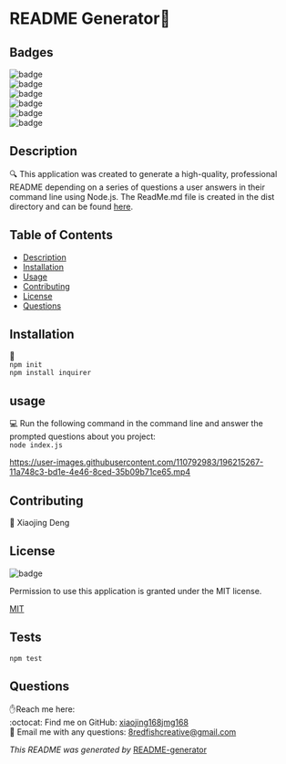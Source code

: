 <h1>README Generator👋</h1>

## Badges
![badge](https://img.shields.io/github/languages/top/xiaojing168jmg168/readme-generator)
<br> 
![badge](https://img.shields.io/github/languages/count/xiaojing168jmg168/readme-generator)
<br>
![badge](https://img.shields.io/github/issues/xiaojing168jmg168/readme-generator)
<br>
![badge](https://img.shields.io/github/issues-closed/xiaojing168jmg168/readme-generator)
<br>
![badge](https://img.shields.io/github/last-commit/xiaojing168jmg168/readme-generator)
<br>
![badge](https://img.shields.io/badge/license-MIT-brightgreen)


## Description
🔍 This application was created to generate a high-quality, professional README depending on a series of questions a user answers in their command line using Node.js. The ReadMe.md file is created in the dist directory and can be found [here](./dist/README.md).


## Table of Contents
- [Description](#description)
- [Installation](#installation)
- [Usage](#usage)
- [Contributing](#contributing)
- [License](#license)
- [Questions](#questions)


## Installation
💾 <br/>```
npm init ```
<br/>```
npm install inquirer ```

     


## usage
💻 Run the following command in the command line and answer the prompted questions about you project: <br/> ```
node index.js ```



https://user-images.githubusercontent.com/110792983/196215267-11a748c3-bd1e-4e46-8ced-35b09b71ce65.mp4



## Contributing
👥 Xiaojing Deng


## License

![badge](https://img.shields.io/badge/license-MIT-brightgreen)</br>
<p>Permission to use this application is granted under the MIT license.</p>
 
[MIT](https://choosealicense.com/licenses/mit)



## Tests
``` npm test ```

## Questions
✋Reach me here:<br/>
:octocat: Find me on GitHub: [xiaojing168jmg168](https://github.com/xiaojing168jmg168)<br/>
📩 Email me with any questions: 8redfishcreative@gmail.com


*This README was generated by* [README-generator](https://github.com/xiaojing168jmg168/readme-generator)
